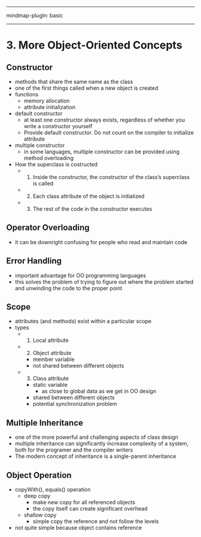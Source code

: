 
---

mindmap-plugin: basic

---

    
# 3. More Object-Oriented Concepts
## Constructor
- methods that share the same name as the class
- one of the first things called when a new object is created
- functions
  - memory allocation
  - attribute initialization
- default constructor
  - at least one constructor always exists, regardless of whether you write a constructor yourself
  - Provide default constructor. Do not count on the compiler to initialize attribute
- multiple constructor
  - in some languages, multiple constructor can be provided using method overloading
- How the superclass is costructed
  - 1. Inside the constructor, the constructor of the class’s superclass is called
  - 2. Each class attribute of the object is initialized
  - 3. The rest of the code in the constructor executes
## Operator Overloading
- it can be downright confusing for people who read and maintain code
## Error Handling
- important advantage for OO programming languages
- this solves the problem of trying to figure out where the problem started and unwinding the code to the proper point
## Scope
- attributes (and methods) exist within a particular scope
- types
  - 1. Local attribute
  - 2. Object attribute
    - member variable
    - not shared between different objects
  - 3. Class attribute
    - static variable
      - as close to global data as we get in OO design
    - shared between different objects
    - potential synchronization problem
## Multiple Inheritance
- one of the more powerful and challenging aspects of class design
- multiple inheritance can significantly increase complexity of a system, both for the programer and the compiler writers
- The modern concept of inheritance is a single-parent inheritance
## Object Operation
- copyWith(), equals() operation
  - deep copy
    - make new copy for all referenced objects
    - the copy itself can create significant overhead
  - shallow copy
    - simple copy the reference and not follow the levels
- not quite simple because object contains reference
